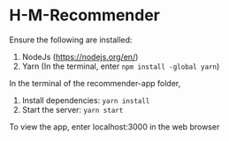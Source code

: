 # H-M-Recommender

Ensure the following are installed: 
1. NodeJs (https://nodejs.org/en/)
2. Yarn (In the terminal, enter `npm install -global yarn`)

In the terminal of the recommender-app folder, 
1. Install dependencies: `yarn install`
2. Start the server: `yarn start`

To view the app, enter localhost:3000 in the web browser
